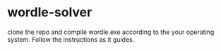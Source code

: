# wordle-solver
clone the repo and compile wordle.exe according to the your operating system.
Follow the instructions as it guides.
